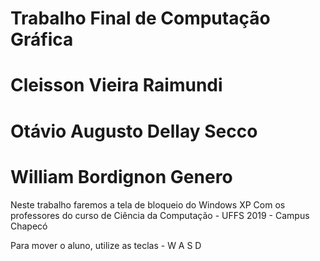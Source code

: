 # Trabalho Final de Computação Gráfica

# Cleisson Vieira Raimundi
# Otávio Augusto Dellay Secco
# William Bordignon Genero

Neste trabalho faremos a tela de bloqueio do Windows XP 
Com os professores do curso de Ciência da Computação - UFFS 2019 - Campus Chapecó

Para mover o aluno, utilize as teclas - W A S D 